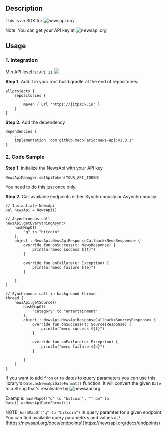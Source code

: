 ## Description
This is an SDK for ![newsapi.org](https://newsapi.org/)

Note: You can get your API key at ![newsapi.org](https://newsapi.org/)

## Usage
### 1. Integration
Min API level is: `API 21` [![](https://jitpack.io/v/mecoFarid/news-api.svg)](https://jitpack.io/#mecoFarid/news-api)

**Step 1.** Add it in your root build.gradle at the end of repositories:

```
allprojects {
    repositories {
        ...
        maven { url 'https://jitpack.io' }
    }
}
```
**Step 2.** Add the dependency
```
dependencies {
    ...
    implementation 'com.github.mecoFarid:news-api:v1.0.1'
}
```
### 2. Code Sample
**Step 1.** Initialize the NewsApi with your API key 

```
NewsApiManager.setApiToken(YOUR_API_TOKEN)
```
You need to do this just once only.

**Step 2.** Call available endpoints either Synchronously or Asynchronously

```
// Instantiate NewsApi
val newsApi = NewsApi()

// Asynchronous call
newsApi.getEverythingAsync(
    hashMapOf(
        "q" to "bitcoin"
    ),
    object : NewsApi.NewsApiResponseCallback<NewsResponse> {
        override fun onSuccess(t: NewsResponse) {
            println("meco success ${t}")
        }

        override fun onFailure(e: Exception) {
            println("meco failure ${e}")
        }

    }
)

// Synchronous call in background thread
thread {
    newsApi.getSources(
        hashMapOf(
            "category" to "entertainment"
        ),
        object : NewsApi.NewsApiResponseCallback<SourcesResponse> {
            override fun onSuccess(t: SourcesResponse) {
                println("meco success ${t}")
            }

            override fun onFailure(e: Exception) {
                println("meco failure ${e}")
            }

        }
    )
}        
```
If you want to add `from` or `to` dates to query parameters you can use this library's `Date.asNewsApiDateFormat()` function. It will convert the given `Date` to a String that's resolvable by ![newsapi.org](https://newsapi.org). 

Example: `hashMapOf("q" to "bitcoin", "from" to Date().asNewsApiDateFormat())`


NOTE: `hashMapOf("q" to "bitcoin")` is query paramter for a given endpoint. You can find available query parameters and values at ![https://newsapi.org/docs/endpoints](https://newsapi.org/docs/endpoints)
